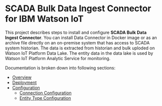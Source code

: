 # SCADA Bulk Data Ingest Connector for IBM Watson IoT

This project describes steps to install and configure **SCADA Bulk Data Ingest Connector**. 
You can install Data Connector in Docker image or as an archive file directly on an on-premise system that 
has access to SCADA system historian. The data is extracted from historian and bulk uploded on 
Watson IoT Platform Data Lake. The entity data in the data lake is used by 
Watson IoT Platform Analytic Service for monitoring.

Documentation is broken down into following sections:

- [Overview](overview.md)
- [Deployment](deployment.md)
- [Configuration](configuration.md)
    - [Connection Configuration](connection.md)
    - [Entity Type Configuration](data.md)


